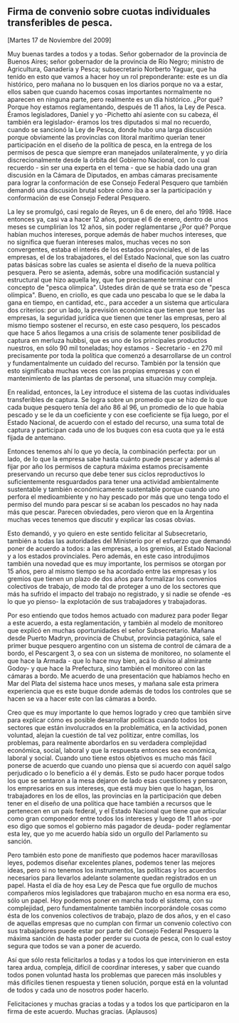 Firma de convenio sobre cuotas individuales transferibles de pesca.
-------------------------------------------------------------------

[Martes 17 de Noviembre del 2009]

Muy buenas tardes a todos y a todas. Señor gobernador de la provincia de
Buenos Aires; señor gobernador de la provincia de Río Negro; ministro de
Agricultura, Ganadería y Pesca; subsecretario Norberto Yaguar, que ha
tenido en esto que vamos a hacer hoy un rol preponderante: este es un
día histórico, pero mañana no lo busquen en los diarios porque no va a
estar, ellos saben que cuando hacemos cosas importantes normalmente no
aparecen en ninguna parte, pero realmente es un día histórico. ¿Por qué?
Porque hoy estamos reglamentando, después de 11 años, la Ley de Pesca.
Éramos legisladores, Daniel y yo -Pichetto ahí asiente con su cabeza, él
también era legislador- éramos los tres diputados si mal no recuerdo,
cuando se sancionó la Ley de Pesca, donde hubo una larga discusión
porque obviamente las provincias con litoral marítimo querían tener
participación en el diseño de la política de pesca, en la entrega de los
permisos de pesca que siempre eran manejados unilateralmente, y yo diría
discrecionalmente desde la órbita del Gobierno Nacional, con lo cual
recuerdo - sin ser una experta en el tema - que se había dado una gran
discusión en la Cámara de Diputados, en ambas cámaras precisamente para
lograr la conformación de ese Consejo Federal Pesquero que también
demandó una discusión brutal sobre cómo iba a ser la participación y
conformación de ese Consejo Federal Pesquero.

La ley se promulgó, casi regalo de Reyes, un 6 de enero, del año 1998.
Hace entonces ya, casi va a hacer 12 años, porque el 6 de enero, dentro
de unos meses se cumplirían los 12 años, sin poder reglamentarse ¿Por
qué? Porque habían muchos intereses, porque además de haber muchos
intereses, que no significa que fueran intereses malos, muchas veces no
son convergentes, estaba el interés de los estados provinciales, el de
las empresas, el de los trabajadores, el del Estado Nacional, que son
las cuatro patas básicas sobre las cuales se asienta el diseño de la
nueva política pesquera. Pero se asienta, además, sobre una modificación
sustancial y estructural que hizo aquella ley, que fue precisamente
terminar con el concepto de "pesca olímpica". Ustedes dirán de qué se
trata eso de "pesca olímpica". Bueno, en criollo, es que cada uno
pescaba lo que se le daba la gana en tiempo, en cantidad, etc., para
acceder a un sistema que articulara dos criterios: por un lado, la
previsión económica que tienen que tener las empresas, la seguridad
jurídica que tienen que tener las empresas, pero al mismo tiempo
sostener el recurso, en este caso pesquero, los pescados que hace 5 años
llegamos a una crisis de solamente tener posibilidad de captura en
merluza hubbsi, que es uno de los principales productos nuestros, en
sólo 90 mil toneladas; hoy estamos - Secretario - en 270 mil
precisamente por toda la política que comenzó a desarrollarse de un
control y fundamentalmente un cuidado del recurso. También por la
tensión que esto significaba muchas veces con las propias empresas y con
el mantenimiento de las plantas de personal, una situación muy compleja.

En realidad, entonces, la Ley introduce el sistema de las cuotas
individuales transferibles de captura. Se logra sobre un promedio que se
hizo de lo que cada buque pesquero tenía del año 86 al 96, un promedio
de lo que había pescado y se le da un coeficiente y con ese coeficiente
se fija luego, por el Estado Nacional, de acuerdo con el estado del
recurso, una suma total de captura y participan cada uno de los buques
con esa cuota que ya le está fijada de antemano.

Entonces tenemos ahí lo que yo decía, la combinación perfecta: por un
lado, de lo que la empresa sabe hasta cuánto puede pescar y además al
fijar por año los permisos de captura máxima estamos precisamente
preservando un recurso que debe tener sus ciclos reproductivos lo
suficientemente resguardados para tener una actividad ambientalmente
sustentable y también económicamente sustentable porque cuando uno
perfora el medioambiente y no hay pescado por más que uno tenga todo el
permiso del mundo para pescar si se acaban los pescados no hay nada más
que pescar. Parecen obviedades, pero vieron que en la Argentina muchas
veces tenemos que discutir y explicar las cosas obvias.

Esto demandó, y yo quiero en este sentido felicitar al Subsecretario,
también a todas las autoridades del Ministerio por el esfuerzo que
demandó poner de acuerdo a todos: a las empresas, a los gremios, al
Estado Nacional y a los estados provinciales. Pero además, en este caso
introdujimos también una novedad que es muy importante, los permisos se
otorgan por 15 años, pero al mismo tiempo se ha acordado entre las
empresas y los gremios que tienen un plazo de dos años para formalizar
los convenios colectivos de trabajo, de modo tal de proteger a uno de
los sectores que más ha sufrido el impacto del trabajo no registrado, y
si nadie se ofende -es lo que yo pienso- la explotación de sus
trabajadores y trabajadoras.

Por eso entiendo que todos hemos actuado con madurez para poder llegar a
este acuerdo, a esta reglamentación, y también al modelo de monitoreo
que explicó en muchas oportunidades el señor Subsecretario. Mañana desde
Puerto Madryn, provincia de Chubut, provincia patagónica, sale el primer
buque pesquero argentino con un sistema de control de cámara de a bordo,
el Pescargent 3, o sea con un sistema de monitoreo, no solamente el que
hace la Armada - que lo hace muy bien, acá lo diviso al almirante Godoy-
y que hace la Prefectura, sino también el monitoreo con las cámaras a
bordo. Me acuerdo de una presentación que habíamos hecho en Mar del
Plata del sistema hace unos meses, y mañana sale esta primera
experiencia que es este buque donde además de todos los controles que se
hacen se va a hacer este con las cámaras a bordo.

Creo que es muy importante lo que hemos logrado y creo que también sirve
para explicar cómo es posible desarrollar políticas cuando todos los
sectores que están involucrados en la problemática, en la actividad,
ponen voluntad, alejan la cuestión de tal vez politizar, entre comillas,
los problemas, para realmente abordarlos en su verdadera complejidad
económica, social, laboral y que la respuesta entonces sea económica,
laboral y social. Cuando uno tiene estos objetivos es mucho más fácil
ponerse de acuerdo que cuando uno piensa que si acuerdo con aquél salgo
perjudicado o lo beneficio a él y demás. Esto se pudo hacer porque todos
los que se sentaron a la mesa dejaron de lado esas cuestiones y
pensaron, los empresarios en sus intereses, que está muy bien que lo
hagan, los trabajadores en los de ellos, las provincias en la
participación que deben tener en el diseño de una política que hace
también a recursos que le pertenecen en un país federal, y el Estado
Nacional que tiene que articular como gran componedor entre todos los
intereses y luego de 11 años -por eso digo que somos el gobierno más
pagador de deuda- poder reglamentar esta ley, que yo me acuerdo había
sido un orgullo del Parlamento su sanción.

Pero también esto pone de manifiesto que podemos hacer maravillosas
leyes, podemos diseñar excelentes planes, podemos tener las mejores
ideas, pero si no tenemos los instrumentos, las políticas y los acuerdos
necesarios para llevarlos adelante solamente quedan registrados en un
papel. Hasta el día de hoy esa Ley de Pesca que fue orgullo de muchos
compañeros míos legisladores que trabajaron mucho en esa norma era eso,
sólo un papel. Hoy podemos poner en marcha todo el sistema, con su
complejidad, pero fundamentalmente también incorporándole cosas como
ésta de los convenios colectivos de trabajo, plazo de dos años, y en el
caso de aquellas empresas que no cumplan con firmar un convenio
colectivo con sus trabajadores puede estar por parte del Consejo Federal
Pesquero la máxima sanción de hasta poder perder su cuota de pesca, con
lo cual estoy segura que todos se van a poner de acuerdo.

Así que sólo resta felicitarlos a todas y a todos los que intervinieron
en esta tarea ardua, compleja, difícil de coordinar intereses, y saber
que cuando todos ponen voluntad hasta los problemas que parecen más
insolubles y más difíciles tienen respuesta y tienen solución, porque
está en la voluntad de todos y cada uno de nosotros poder hacerlo.

Felicitaciones y muchas gracias a todas y a todos los que participaron
en la firma de este acuerdo. Muchas gracias. (Aplausos)

 
